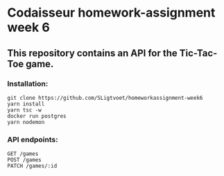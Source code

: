# Codaisseur homework-assignment week 6

## This repository contains an API for the Tic-Tac-Toe game.

### Installation:

```
git clone https://github.com/SLigtvoet/homeworkassignment-week6
yarn install
yarn tsc -w
docker run postgres
yarn nodemon
```

### API endpoints:
```
GET /games
POST /games
PATCH /games/:id
```


